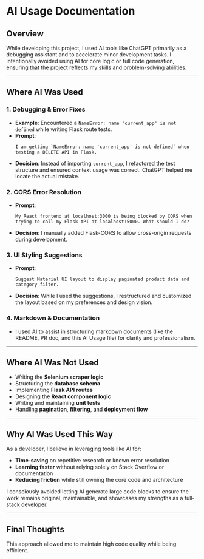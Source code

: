 
# AI Usage Documentation

## Overview
While developing this project, I used AI tools like ChatGPT primarily as a debugging assistant and to accelerate minor development tasks. I intentionally avoided using AI for core logic or full code generation, ensuring that the project reflects my skills and problem-solving abilities.

---

## Where AI Was Used

### 1. Debugging & Error Fixes
- **Example**: Encountered a `NameError: name 'current_app' is not defined` while writing Flask route tests.
- **Prompt**:  
  ```
  I am getting `NameError: name 'current_app' is not defined` when testing a DELETE API in Flask.
  ```
- **Decision**: Instead of importing `current_app`, I refactored the test structure and ensured context usage was correct. ChatGPT helped me locate the actual mistake.

### 2. CORS Error Resolution
- **Prompt**:  
  ```
  My React frontend at localhost:3000 is being blocked by CORS when trying to call my Flask API at localhost:5000. What should I do?
  ```
- **Decision**: I manually added Flask-CORS to allow cross-origin requests during development.

### 3. UI Styling Suggestions
- **Prompt**:  
  ```
  Suggest Material UI layout to display paginated product data and category filter.
  ```
- **Decision**: While I used the suggestions, I restructured and customized the layout based on my preferences and design vision.

### 4. Markdown & Documentation
- I used AI to assist in structuring markdown documents (like the README, PR doc, and this AI Usage file) for clarity and professionalism.

---

## Where AI Was Not Used

- Writing the **Selenium scraper logic**
- Structuring the **database schema**
- Implementing **Flask API routes**
- Designing the **React component logic**
- Writing and maintaining **unit tests**
- Handling **pagination**, **filtering**, and **deployment flow**

---

## Why AI Was Used This Way
As a developer, I believe in leveraging tools like AI for:
- **Time-saving** on repetitive research or known error resolution
- **Learning faster** without relying solely on Stack Overflow or documentation
- **Reducing friction** while still owning the core code and architecture

I consciously avoided letting AI generate large code blocks to ensure the work remains original, maintainable, and showcases my strengths as a full-stack developer.

---

## Final Thoughts
This approach allowed me to maintain high code quality while being efficient.
